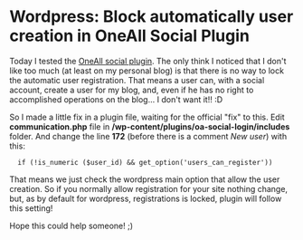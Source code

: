 # Wordpress: Block automatically user creation in OneAll Social Plugin

Today I tested the <a href="http://blog.mornati.net/2012/07/11/oneall-social-plugin-for-wordpress/">OneAll social plugin</a>. The only think I noticed that I don't like too much (at least on my personal blog) is that there is no way to lock the automatic user registration. That means a user can, with a social account, create a user for my blog, and, even if he has no right to accomplished operations on the blog... I don't want it!! :D

So I made a little fix in a plugin file, waiting for the official "fix" to this.
Edit <strong>communication.php</strong> file in <strong>/wp-content/plugins/oa-social-login/includes</strong> folder. And change the line <strong>172</strong> (before there is a comment <em>New user</em>) with this:
<pre><code>  if (!is_numeric ($user_id) &amp;&amp; get_option('users_can_register'))</code></pre>
That means we just check the wordpress main option that allow the user creation. So if you normally allow registration for your site nothing change, but, as by default for wordpress, registrations is locked, plugin will follow this setting!

Hope this could help someone! ;)